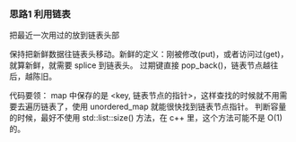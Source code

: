 ### 思路1 利用链表

把最近一次用过的放到链表头部

保持把新鲜数据往链表头移动。新鲜的定义：刚被修改(put)，或者访问过(get)，就算新鲜，就需要 splice 到链表头。
过期键直接 pop_back()，链表节点越往后，越陈旧。

代码要领：
map 中保存的是 <key, 链表节点的指针>，这样查找的时候就不用需要去遍历链表了，使用 unordered_map 就能很快找到链表节点指针。
判断容量的时候，最好不使用 std::list::size() 方法，在 c++ 里，这个方法可能不是 O(1) 的。
